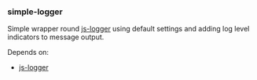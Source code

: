 ### simple-logger

Simple wrapper round [js-logger](https://github.com/jonnyreeves/js-logger) using default settings and adding log level indicators to message output.

Depends on:

* [js-logger](https://github.com/jonnyreeves/js-logger)